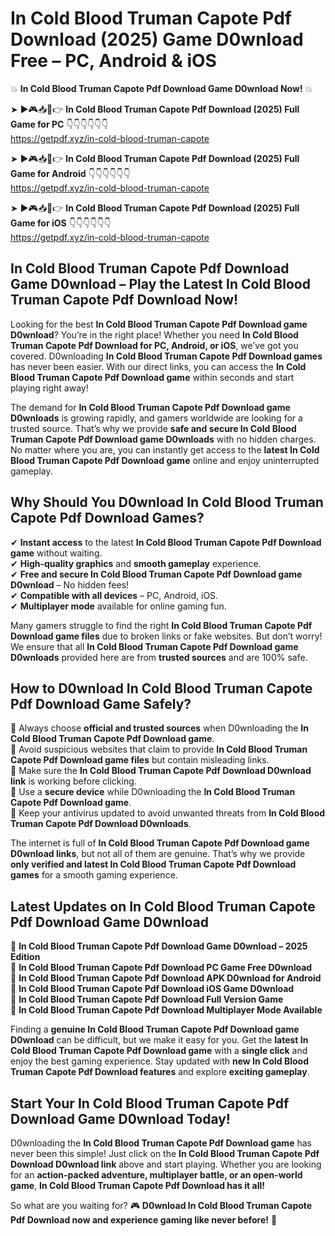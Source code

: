 # In Cold Blood Truman Capote Pdf Download (2025) Game D0wnload Free – PC, Android & iOS

💥 **In Cold Blood Truman Capote Pdf Download Game D0wnload Now!** 💥  

➤ ►🎮📥📱👉 **In Cold Blood Truman Capote Pdf Download (2025) Full Game for PC** 👇👇👇👇👇👇  
https://getpdf.xyz/in-cold-blood-truman-capote  

➤ ►🎮📥📱👉 **In Cold Blood Truman Capote Pdf Download (2025) Full Game for Android** 👇👇👇👇👇👇  
https://getpdf.xyz/in-cold-blood-truman-capote  

➤ ►🎮📥📱👉 **In Cold Blood Truman Capote Pdf Download (2025) Full Game for iOS** 👇👇👇👇👇👇  
https://getpdf.xyz/in-cold-blood-truman-capote  

## In Cold Blood Truman Capote Pdf Download Game D0wnload – Play the Latest In Cold Blood Truman Capote Pdf Download Now!

Looking for the best **In Cold Blood Truman Capote Pdf Download game D0wnload**? You’re in the right place! Whether you need **In Cold Blood Truman Capote Pdf Download for PC, Android, or iOS**, we’ve got you covered. D0wnloading **In Cold Blood Truman Capote Pdf Download games** has never been easier. With our direct links, you can access the **In Cold Blood Truman Capote Pdf Download game** within seconds and start playing right away!  

The demand for **In Cold Blood Truman Capote Pdf Download game D0wnloads** is growing rapidly, and gamers worldwide are looking for a trusted source. That’s why we provide **safe and secure In Cold Blood Truman Capote Pdf Download game D0wnloads** with no hidden charges. No matter where you are, you can instantly get access to the **latest In Cold Blood Truman Capote Pdf Download game** online and enjoy uninterrupted gameplay.  

## **Why Should You D0wnload In Cold Blood Truman Capote Pdf Download Games?**  

✔ **Instant access** to the latest **In Cold Blood Truman Capote Pdf Download game** without waiting.  
✔ **High-quality graphics** and **smooth gameplay** experience.  
✔ **Free and secure In Cold Blood Truman Capote Pdf Download game D0wnload** – No hidden fees!  
✔ **Compatible with all devices** – PC, Android, iOS.  
✔ **Multiplayer mode** available for online gaming fun.  

Many gamers struggle to find the right **In Cold Blood Truman Capote Pdf Download game files** due to broken links or fake websites. But don’t worry! We ensure that all **In Cold Blood Truman Capote Pdf Download game D0wnloads** provided here are from **trusted sources** and are 100% safe.  

## **How to D0wnload In Cold Blood Truman Capote Pdf Download Game Safely?**  

📌 Always choose **official and trusted sources** when D0wnloading the **In Cold Blood Truman Capote Pdf Download game**.  
📌 Avoid suspicious websites that claim to provide **In Cold Blood Truman Capote Pdf Download game files** but contain misleading links.  
📌 Make sure the **In Cold Blood Truman Capote Pdf Download D0wnload link** is working before clicking.  
📌 Use a **secure device** while D0wnloading the **In Cold Blood Truman Capote Pdf Download game**.  
📌 Keep your antivirus updated to avoid unwanted threats from **In Cold Blood Truman Capote Pdf Download D0wnloads**.  

The internet is full of **In Cold Blood Truman Capote Pdf Download game D0wnload links**, but not all of them are genuine. That’s why we provide **only verified and latest In Cold Blood Truman Capote Pdf Download games** for a smooth gaming experience.  

## **Latest Updates on In Cold Blood Truman Capote Pdf Download Game D0wnload**  

🔹 **In Cold Blood Truman Capote Pdf Download Game D0wnload – 2025 Edition**  
🔹 **In Cold Blood Truman Capote Pdf Download PC Game Free D0wnload**  
🔹 **In Cold Blood Truman Capote Pdf Download APK D0wnload for Android**  
🔹 **In Cold Blood Truman Capote Pdf Download iOS Game D0wnload**  
🔹 **In Cold Blood Truman Capote Pdf Download Full Version Game**  
🔹 **In Cold Blood Truman Capote Pdf Download Multiplayer Mode Available**  

Finding a **genuine In Cold Blood Truman Capote Pdf Download game D0wnload** can be difficult, but we make it easy for you. Get the **latest In Cold Blood Truman Capote Pdf Download game** with a **single click** and enjoy the best gaming experience. Stay updated with **new In Cold Blood Truman Capote Pdf Download features** and explore **exciting gameplay**.  

## **Start Your In Cold Blood Truman Capote Pdf Download Game D0wnload Today!**  

D0wnloading the **In Cold Blood Truman Capote Pdf Download game** has never been this simple! Just click on the **In Cold Blood Truman Capote Pdf Download D0wnload link** above and start playing. Whether you are looking for an **action-packed adventure, multiplayer battle, or an open-world game**, **In Cold Blood Truman Capote Pdf Download has it all!**  

So what are you waiting for? 🎮 **D0wnload In Cold Blood Truman Capote Pdf Download now and experience gaming like never before!** 🚀  